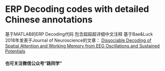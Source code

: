 # ERP Decoding codes with detailed Chinese annotations
基于MATLAB的ERP Decoding代码 包含超超超详细中文注释 
基于Bae&Luck 2018年发表于Journal of Neuroscience的文章：
[Dissociable Decoding of Spatial Attention and Working Memory from EEG Oscillations and Sustained Potentials](https://www.jneurosci.org/content/38/2/409.abstract)

#### 也可关注微信公众号“**路同学**”
